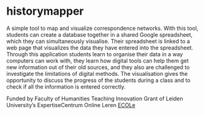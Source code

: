 # historymapper
A simple tool to map and visualize correspondence networks. With this tool, students can create a database together in a shared Google spreadsheet, which they can simultaneously visualise. Their spreadsheet is linked to a web page that visualizes the data they have entered into the spreadsheet. Through this application students learn to organise their data in a way computers can work with, they learn how digital tools can help them get new information out of their old sources, and they also are challenged to investigate the limitations of digital methods. The visualisation gives the opportunity to discuss the progress of the students during a class and to check if all the information is entered correctly.

Funded by Faculty of Humanities Teaching Innovation Grant of Leiden University’s ExpertiseCentrum Online Leren [ECOLe](https://www.organisatiegids.universiteitleiden.nl/faculteiten-en-instituten/geesteswetenschappen/faculteitsbureau/informatisering-en-facilitaire-zaken/ecole) 
